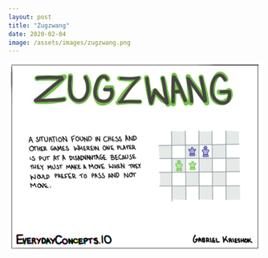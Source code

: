 ```yaml
---
layout: post
title: "Zugzwang"
date: 2020-02-04
image: /assets/images/zugzwang.png
---
```


![Zugzwang](/assets/images/zugzwang.png)
